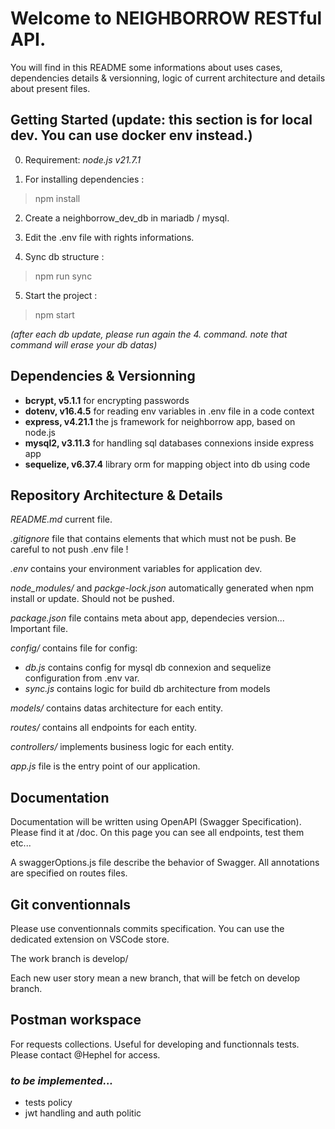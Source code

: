 # Welcome to NEIGHBORROW RESTful API.

You will find in this README some informations about uses cases, dependencies details & versionning, logic of current architecture and details about present files.

## Getting Started (update: this section is for local dev. You can use docker env instead.)

0. Requirement: *node.js v21.7.1*

1. For installing dependencies :
> npm install

2. Create a neighborrow_dev_db in mariadb / mysql.

3. Edit the .env file with rights informations.

4. Sync db structure :
> npm run sync

5. Start the project :
> npm start

*(after each db update, please run again the 4. command. note that command will erase your db datas)*

## Dependencies & Versionning

- **bcrypt, v5.1.1** for encrypting passwords
- **dotenv, v16.4.5** for reading env variables in .env file in a code context
- **express, v4.21.1** the js framework for neighborrow app, based on node.js
- **mysql2, v3.11.3** for handling sql databases connexions inside express app
- **sequelize, v6.37.4** library orm for mapping object into db using code

## Repository Architecture & Details

*README.md* current file. 

*.gitignore* file that contains elements that which must not be push. Be careful to not push .env file !

*.env* contains your environment variables for application dev.

*node_modules/* and *packge-lock.json* automatically generated when npm install or update. Should not be pushed.

*package.json* file contains meta about app, dependecies version... Important file.

*config/* contains file for config:
- *db.js* contains config for mysql db connexion and sequelize configuration from .env var.
- *sync.js* contains logic for build db architecture from models

*models/* contains datas architecture for each entity.

*routes/* contains all endpoints for each entity.

*controllers/* implements business logic for each entity.

*app.js* file is the entry point of our application.

## Documentation

Documentation will be written using OpenAPI (Swagger Specification).
Please find it at /doc.
On this page you can see all endpoints, test them etc...

A swaggerOptions.js file describe the behavior of Swagger. All annotations are specified on routes files.

## Git conventionnals

Please use conventionnals commits specification. You can use the dedicated extension on VSCode store.

The work branch is develop/

Each new user story mean a new branch, that will be fetch on develop branch.

## Postman workspace

For requests collections. Useful for developing and functionnals tests. Please contact @Hephel for access.


### *to be implemented...*
- tests policy
- jwt handling and auth politic
